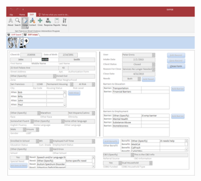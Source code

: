 <!-- ![Intake Form](SVIPIntake.png "SVIP Intake Form") -->
![Intake Form Filled](IntakeFormFilled.png "SVIP Intake Form")